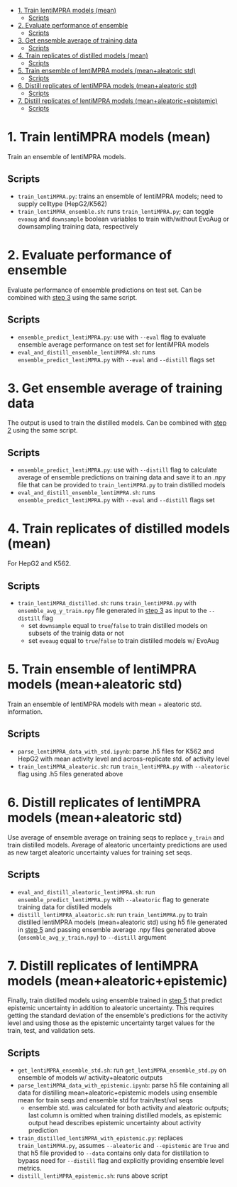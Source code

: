 - [1. Train lentiMPRA models (mean)](#1-train-lentimpra-models-mean)
  - [Scripts](#scripts)
- [2. Evaluate performance of ensemble](#2-evaluate-performance-of-ensemble)
  - [Scripts](#scripts-1)
- [3. Get ensemble average of training data](#3-get-ensemble-average-of-training-data)
  - [Scripts](#scripts-2)
- [4. Train replicates of distilled models (mean)](#4-train-replicates-of-distilled-models-mean)
  - [Scripts](#scripts-3)
- [5. Train ensemble of lentiMPRA models (mean+aleatoric std)](#5-train-ensemble-of-lentimpra-models-meanaleatoric-std)
  - [Scripts](#scripts-4)
- [6. Distill replicates of lentiMPRA models (mean+aleatoric std)](#6-distill-replicates-of-lentimpra-models-meanaleatoric-std)
  - [Scripts](#scripts-5)
- [7. Distill replicates of lentiMPRA models (mean+aleatoric+epistemic)](#7-distill-replicates-of-lentimpra-models-meanaleatoricepistemic)
  - [Scripts](#scripts-6)


# 1. Train lentiMPRA models (mean)
Train an ensemble of lentiMPRA models. 

## Scripts
- `train_lentiMPRA.py`: trains an ensemble of lentiMPRA models; need to supply celltype (HepG2/K562)
- `train_lentiMPRA_ensemble.sh`: runs `train_lentiMPRA.py`; can toggle `evoaug` and `downsample` boolean variables to train with/without EvoAug or downsampling training data, respectively 

# 2. Evaluate performance of ensemble 
Evaluate performance of ensemble predictions on test set. Can be combined with [step 3](#3-get-ensemble-average-of-training-data) using the same script.

## Scripts
- `ensemble_predict_lentiMPRA.py`: use with `--eval` flag to evaluate ensemble average performance on test set for lentiMPRA models
- `eval_and_distill_ensemble_lentiMPRA.sh`: runs `ensemble_predict_lentiMPRA.py` with `--eval` and `--distill` flags set 

# 3. Get ensemble average of training data
The output is used to train the distilled models. Can be combined with [step 2](#2-evaluate-performance-of-ensemble) using the same script. 

## Scripts
- `ensemble_predict_lentiMPRA.py`: use with `--distill` flag to calculate average of ensemble predictions on training data and save it to an .npy file that can be provided to `train_lentiMPRA.py` to train distilled models 
- `eval_and_distill_ensemble_lentiMPRA.sh`: runs `ensemble_predict_lentiMPRA.py` with `--eval` and `--distill` flags set

# 4. Train replicates of distilled models (mean)
For HepG2 and K562.

## Scripts 
- `train_lentiMPRA_distilled.sh`: runs `train_lentiMPRA.py` with `ensemble_avg_y_train.npy` file generated in [step 3](#3-get-ensemble-average-of-training-data) as input to the `--distill` flag
  - set `downsample` equal to `true`/`false` to train distilled models on subsets of the trainig data or not 
  - set `evoaug` equal to `true`/`false` to train distilled models w/ EvoAug

# 5. Train ensemble of lentiMPRA models (mean+aleatoric std)
Train an ensemble of lentiMPRA models with mean + aleatoric std. information. 

## Scripts 
- `parse_lentiMPRA_data_with_std.ipynb`: parse .h5 files for K562 and HepG2 with mean activity level and across-replicate std. of activity level 
- `train_lentiMPRA_aleatoric.sh`: run `train_lentiMPRA.py` with `--aleatoric` flag using .h5 files generated above 


# 6. Distill replicates of lentiMPRA models (mean+aleatoric std)
Use average of ensemble average on training seqs to replace `y_train` and train distilled models. Average of aleatoric uncertainty predictions are used as new target aleatoric uncertainty values for training set seqs.

## Scripts
- `eval_and_distill_aleatoric_lentiMPRA.sh`: run `ensemble_predict_lentiMPRA.py` with `--aleatoric` flag to generate training data for distilled models
- `distill_lentiMPRA_aleatoric.sh`: run `train_lentiMPRA.py` to train distilled lentiMPRA models (mean+aleatoric std) using h5 file generated in [step 5](#5-train-ensemble-of-lentimpra-models-meanaleatoric-std) and passing ensemble average .npy files generated above (`ensemble_avg_y_train.npy`) to `--distill` argument 

# 7. Distill replicates of lentiMPRA models (mean+aleatoric+epistemic)
Finally, train distilled models using ensemble trained in [step 5](#5-train-ensemble-of-lentimpra-models-meanaleatoric-std) that predict epistemic uncertainty in addition to aleatoric uncertainty. This requires getting the standard deviation of the ensemble's predictions for the activity level and using those as the epistemic uncertainty target values for the train, test, and validation sets. 

## Scripts
- `get_lentiMPRA_ensemble_std.sh`: run `get_lentiMPRA_ensemble_std.py` on ensemble of models w/ activity+aleatoric outputs
- `parse_lentiMPRA_data_with_epistemic.ipynb`: parse h5 file containing all data for distilling mean+aleatoric+epistemic models using ensemble mean for train seqs and ensemble std for train/test/val seqs 
  - ensemble std. was calculated for both activity and aleatoric outputs; last column is omitted when training distilled models, as epistemic output head describes epistemic uncertainty about activity prediction
- `train_distilled_lentiMPRA_with_epistemic.py`: replaces `train_lentiMPRA.py`, assumes `--aleatoric` and `--epistemic` are `True` and that h5 file provided to `--data` contains only data for distillation to bypass need for `--distill` flag and explicitly providing ensemble level metrics. 
- `distill_lentiMPRA_epistemic.sh`: runs above script